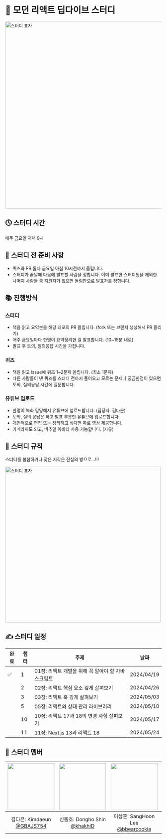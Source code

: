 # 🧡 모던 리액트 딥다이브 스터디

<img src="https://github.com/KJ-StudyWithMe/modern-react-deep-dive/assets/104294861/664879a5-9c2f-47ba-9f5f-cac72ea8628f" width="600px" alt="스터디 표자" />

## 🕓 스터디 시간
매주 금요일 저녁 9시 

## 🛒 스터디 전 준비 사항
- 퀴즈와 PR 둘다 금요일 아침 10시전까지 올립니다.
- 스터디가 끝날때 다음에 발표할 사람을 정합니다. 이미 발표한 스터디원을 제외한 나머지 사람들 중 지원자가 없으면 돌림판으로 발표자를 정합니다.

## 📚 진행방식
### 스터디
- 책을 읽고 요약본을 해당 레포의 PR 올립니다. (fork 또는 브랜치 생성해서 PR 올리기)
- 매주 금요일마다 한명이 요약정리한 걸 발표합니다. (10~15분 내로)
- 발표 후 토의, 질의응답 시간을 가집니다.

### 퀴즈
- 책을 읽고 issue에 퀴즈 1~2문제 올립니다. (최소 1문제)
- 다른 사람들이 낸 퀴즈를 스터디 전까지 풀어오고 모르는 문제나 궁금한점이 있으면 토의, 질의응답 시간에 질문합니다.

### 유튜브 업로드
- 한명이 녹화 담당해서 유튜브에 업로드합니다. (담당자: 김다은)
- 토의, 질의 응답은 빼고 발표 부분만 유튜브에 업로드합니다.
- 개인적으로 편집 또는 정리하고 싶다면 따로 영상 제공합니다.
- 카메라꺼도 되고, 버추얼 아바타 사용 가능합니다. (자유)

## 🧾 스터디 규칙
스터디를 불참하거나 잦은 지각은 진실의 방으로...!!!

<img src="https://github.com/KJ-StudyWithMe/modern-react-deep-dive/assets/104294861/49d39998-0199-46e8-94c4-cca4e9fdbd82" width="500px" alt="스터디 표자" />



## ✍️ 스터디 일정

| 완료 | 챕터 | 주제                                             | 날짜       |
| ---- | ---- | ------------------------------------------------ | ---------- |
| ✅ | 1    | 01장: 리액트 개발을 위해 꼭 알아야 할 자바스크립트    | 2024/04/19 |
| ` ` | 2    | 02장: 리액트 핵심 요소 깊게 살펴보기            |  2024/04/26|
| ` ` | 3    | 03장: 리액트 훅 깊게 살펴보기                      | 2024/05/03 |
| ` ` | 5   | 05장: 리액트와 상태 관리 라이브러리                            | 2024/05/10 |
| ` ` | 10   | 10장: 리액트 17과 18의 변경 사항 살펴보기                     | 2024/05/17 |
| ` ` | 11   | 11장: Next.js 13과 리액트 18                | 2024/05/24 |

## 👶 스터디 멤버

|<img src="https://avatars.githubusercontent.com/u/104294861?v=4,GBAJS754,Kimdaeun,https://github.com/GBAJS754" width="150" height="150"/>|<img src="https://avatars.githubusercontent.com/u/74141521?v=4,khakhiD,Dongho Shin,https://github.com/khakhiD" width="150" height="150"/>|<img src="https://avatars.githubusercontent.com/u/50488780?v=4,bbearcookie,SangHoon Lee,https://github.com/bbearcookie" width="150" height="150"/>|<img src="https://avatars.githubusercontent.com/u/99384699?v=4,jkea1,,https://github.com/jkea1" width="150" height="150"/>|<img src="https://avatars.githubusercontent.com/u/91667853?v=4,leeminhee119,Minhee Lee,https://github.com/leeminhee119" width="150" height="150"/>
|:-:|:-:|:-:|:-:|:-:
|김다은: Kimdaeun<br/>[@GBAJS754](https://github.com/GBAJS754)|신동호: Dongho Shin<br/>[@khakhiD](https://github.com/khakhiD)|이상훈: SangHoon Lee<br/>[@bbearcookie](https://github.com/bbearcookie)|정진경: <br/>[@jkea1](https://github.com/jkea1)|이민희: Minhee Lee<br/>[@leeminhee119](https://github.com/leeminhee119)

